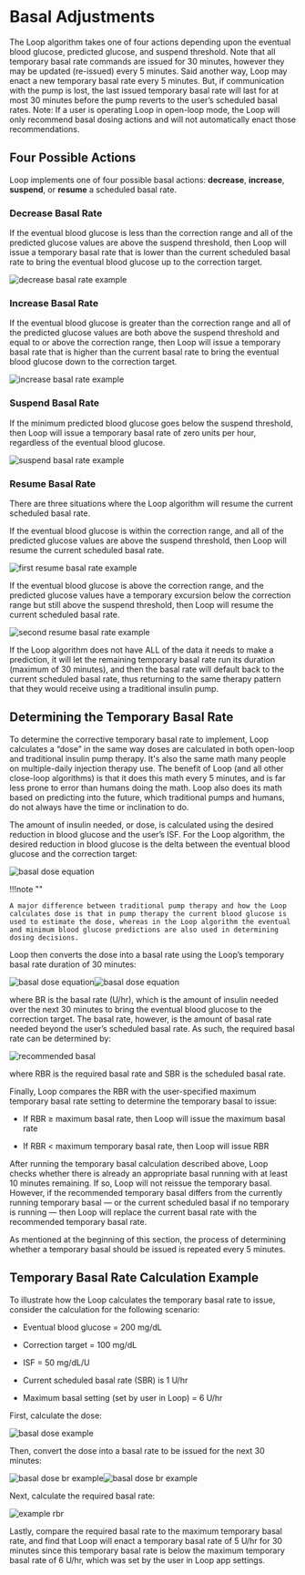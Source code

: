# Basal Adjustments

The Loop algorithm takes one of four actions depending upon the eventual blood glucose, predicted glucose, and suspend threshold. Note that all temporary basal rate commands are issued for 30 minutes, however they may be updated (re-issued) every 5 minutes. Said another way, Loop may enact a new temporary basal rate every 5 minutes. But, if communication with the pump is lost, the last issued temporary basal rate will last for at most 30 minutes before the pump reverts to the user’s scheduled basal rates. Note: If a user is operating Loop in open-loop mode, the Loop will only recommend basal dosing actions and will not automatically enact those recommendations.

## Four Possible Actions

Loop implements one of four possible basal actions: **decrease**, **increase**, **suspend**, or **resume** a scheduled basal rate.

### Decrease Basal Rate

If the eventual blood glucose is less than the correction range and all of the predicted glucose values are above the suspend threshold, then Loop will issue a temporary basal rate that is lower than the current scheduled basal rate to bring the eventual blood glucose up to the correction target.

![decrease basal rate example](img/decrease.png)

### Increase Basal Rate

If the eventual blood glucose is greater than the correction range and all of the predicted glucose values are both above the suspend threshold and equal to or above the correction range, then Loop will issue a temporary basal rate that is higher than the current basal rate to bring the eventual blood glucose down to the correction target.

![increase basal rate example](img/increase.png)

### Suspend Basal Rate

If the minimum predicted blood glucose goes below the suspend threshold, then Loop will issue a temporary basal rate of zero units per hour, regardless of the eventual blood glucose.

![suspend basal rate example](img/suspend.png)

### Resume Basal Rate

There are three situations where the Loop algorithm will resume the current scheduled basal rate.

If the eventual blood glucose is within the correction range, and all of the predicted glucose values are above the suspend threshold, then Loop will resume the current scheduled basal rate.

![first resume basal rate example](img/resume2.png)

If the eventual blood glucose is above the correction range, and the predicted glucose values have a temporary excursion below the correction range but still above the suspend threshold, then Loop will resume the current scheduled basal rate.

![second resume basal rate example](img/resume.png)

If the Loop algorithm does not have ALL of the data it needs to make a prediction, it will let the remaining temporary basal rate run its duration (maximum of 30 minutes), and then the basal rate will default back to the current scheduled basal rate, thus returning to the same therapy pattern that they would receive using a traditional insulin pump.

## Determining the Temporary Basal Rate

To determine the corrective temporary basal rate to implement, Loop calculates a “dose” in the same way doses are calculated in both open-loop and traditional insulin pump therapy. It's also the same math many people on multiple-daily injection therapy use. The benefit of Loop (and all other close-loop algorithms) is that it does this math every 5 minutes, and is far less prone to error than humans doing the math. Loop also does its math based on predicting into the future, which traditional pumps and humans, do not always have the time or inclination to do.

The amount of insulin needed, or dose, is calculated using the desired reduction in blood glucose and the user’s ISF. For the Loop algorithm, the desired reduction in blood glucose is the delta between the eventual blood glucose and the correction target:

![basal dose equation](img/dose_equation.png)

!!!note ""

    A major difference between traditional pump therapy and how the Loop calculates dose is that in pump therapy the current blood glucose is used to estimate the dose, whereas in the Loop algorithm the eventual and minimum blood glucose predictions are also used in determining dosing decisions.

Loop then converts the dose into a basal rate using the Loop’s temporary basal rate duration of 30 minutes:

![basal dose equation](img/br.png)![basal dose equation](img/br2.png)

where BR is the basal rate (U/hr), which is the amount of insulin needed over the next 30 minutes to bring the eventual blood glucose to the correction target. The basal rate, however, is the amount of basal rate needed beyond the user’s scheduled basal rate. As such, the required basal rate can be determined by:

![recommended basal](img/rbr.png)

where RBR is the required basal rate and SBR is the scheduled basal rate.

Finally, Loop compares the RBR with the user-specified maximum temporary basal rate setting to determine the temporary basal to issue:

* If RBR ≥ maximum basal rate, then Loop will issue the maximum basal rate

* If RBR < maximum temporary basal rate, then Loop will issue RBR

After running the temporary basal calculation described above, Loop checks whether there is already an appropriate basal running with at least 10 minutes remaining. If so, Loop will not reissue the temporary basal. However, if the recommended temporary basal differs from the currently running temporary basal — or the current scheduled basal if no temporary is running —  then Loop will replace the current basal rate with the recommended temporary basal rate.

As mentioned at the beginning of this section, the process of determining whether a temporary basal should be issued is repeated every 5 minutes.

## Temporary Basal Rate Calculation Example

To illustrate how the Loop calculates the temporary basal rate to issue, consider the calculation for the following scenario:

* Eventual blood glucose = 200 mg/dL

* Correction target = 100 mg/dL

* ISF = 50 mg/dL/U

* Current scheduled basal rate (SBR) is 1 U/hr

* Maximum basal setting (set by user in Loop) = 6 U/hr

First, calculate the dose:

![basal dose example](img/basal_dose_example.png)

Then, convert the dose into a basal rate to be issued for the next 30 minutes:

![basal dose br example](img/br.png)![basal dose br example](img/basal_dose_br.png)

Next, calculate the required basal rate:

![example rbr](img/rbr_example.png)

Lastly, compare the required basal rate to the maximum temporary basal rate, and find that Loop will enact a temporary basal rate of 5 U/hr for 30 minutes since this temporary basal rate is below the maximum temporary basal rate of 6 U/hr, which was set by the user in Loop app settings.
